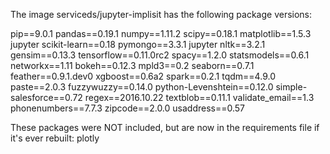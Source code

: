 The image serviceds/jupyter-implisit has the following package versions:

pip==9.0.1
pandas==0.19.1
numpy==1.11.2
scipy==0.18.1
matplotlib==1.5.3
jupyter
scikit-learn==0.18
pymongo==3.3.1
jupyter
nltk==3.2.1
gensim==0.13.3
tensorflow==0.11.0rc2
spacy==1.2.0
statsmodels==0.6.1
networkx==1.11
bokeh==0.12.3
mpld3==0.2
seaborn==0.7.1
feather==0.9.1.dev0
xgboost==0.6a2
spark==0.2.1
tqdm==4.9.0
paste==2.0.3
fuzzywuzzy==0.14.0
python-Levenshtein==0.12.0
simple-salesforce==0.72
regex==2016.10.22
textblob==0.11.1
validate_email==1.3
phonenumbers==7.7.3
zipcode==2.0.0
usaddress==0.57

These packages were NOT included, but are now in the requirements file if it's ever rebuilt:
plotly
